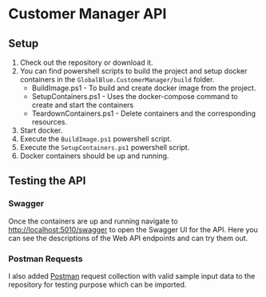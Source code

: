 # Customer Manager API

## Setup
1. Check out the repository or download it.
2. You can find powershell scripts to build the project and setup docker containers in the `GlobalBlue.CustomerManager/build` folder.
    - BuildImage.ps1 - To build and create docker image from the project.
    - SetupContainers.ps1 - Uses the docker-compose command to create and start the containers
    - TeardownContainers.ps1 - Delete containers and the corresponding resources.
3. Start docker. 
4. Execute the `BuildImage.ps1` powershell script.
5. Execute the `SetupContainers.ps1` powershell script.
6. Docker containers should be up and running.

## Testing the API
### Swagger
Once the containers are up and running navigate to [http://localhost:5010/swagger](http://localhost:5010/swagger) to open the Swagger UI for the API. 
Here you can see the descriptions of the Web API endpoints and can try them out.

### Postman Requests
I also added [Postman](https://www.postman.com/) request collection with valid sample input data to the repository for testing purpose which can be imported.